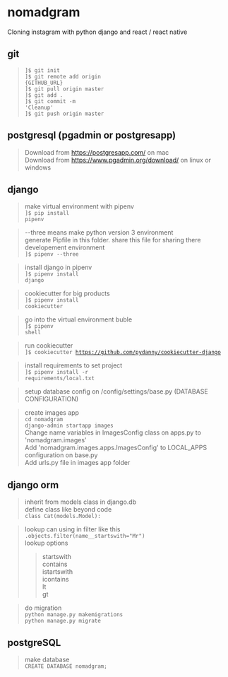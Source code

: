 # nomadgram

Cloning instagram with python django and react / react native

## git 
> <code>]$ git init </code><br>
> <code>]$ git remote add origin {GITHUB_URL}</code><br>
> <code>]$ git pull origin master</code><br>
> <code>]$ git add .</code><br>
> <code>]$ git commit -m 'Cleanup'</code><br>
> <code>]$ git push origin master</code>

## postgresql (pgadmin or postgresapp)
> Download from https://postgresapp.com/ on mac<br>
> Download from https://www.pgadmin.org/download/ on linux or windows

## django
> make virtual environment with pipenv<br>
> <code>]$ pip install pipenv</code>

> --three means make python version 3 environment<br>
> generate Pipfile in this folder. share this file for sharing there developement environment<br>
> <code>]$ pipenv --three</code>

> install django in pipenv<br>
> <code>]$ pipenv install django</code>

> cookiecutter for big products<br>
> <code>]$ pipenv install cookiecutter</code>

> go into the virtual environment buble<br>
> <code>]$ pipenv shell</code>

> run cookiecutter<br>
> <code>]$ cookiecutter https://github.com/pydanny/cookiecutter-django</code>

> install requirements to set project <br>
> <code>]$ pipenv install -r requirements/local.txt</code>

> setup database config on /config/settings/base.py (DATABASE CONFIGURATION)<br>

> create images app<br>
> <code>cd nomadgram</code><br>
> <code>django-admin startapp images</code><br>
> Change name variables in ImagesConfig class on apps.py to 'nomadgram.images'<br>
> Add 'nomadgram.images.apps.ImagesConfig' to LOCAL_APPS configuration on base.py<br>
> Add urls.py file in images app folder

## django orm
> inherit from models class in django.db<br>
> define class like beyond code<br>
> <code>class Cat(models.Model):</code>

> lookup can using in filter like this <code>.objects.filter(name__startswith="Mr")</code><br>
> lookup options<br>
>> startswith<br>
>> contains<br>
>> istartswith<br>
>> icontains<br>
>> lt<br>
>> gt

> do migration<br>
> <code>python manage.py makemigrations</code><br>
> <code>python manage.py migrate</code>

## postgreSQL
> make database<br>
> <code>CREATE DATABASE nomadgram;</code>

